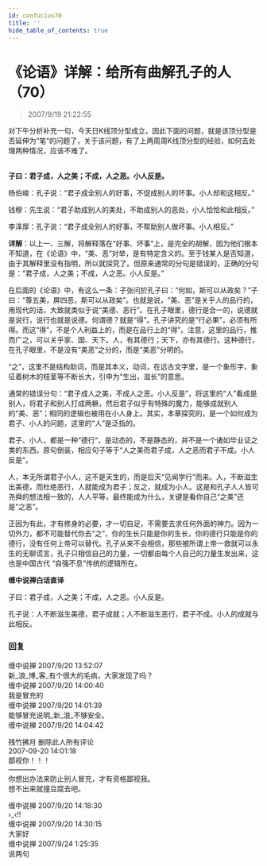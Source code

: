 ```yaml
---
id: confucius70
title: ''
hide_table_of_contents: true
---
```


# 《论语》详解：给所有曲解孔子的人（70）

> 2007/9/19 21:22:55

<div style={{color: 'red', fontWeight: 'bold'}}>
对下午分析补充一句，今天日K线顶分型成立，因此下面的问题，就是该顶分型是否延伸为“笔”的问题了，关于该问题，有了上两周周K线顶分型的经验，如何去处理两种情况，应该不难了。
</div><br/>

**子曰：君子成，人之美；不成，人之恶。小人反是。**
 
杨伯峻：孔子说：“君子成全别人的好事，不促成别人的坏事。小人却和这相反。”

钱穆：先生说：“君子助成别人的美处，不助成别人的恶处，小人恰恰和此相反。”

李泽厚：孔子说：“君子成全别人的好事，不帮助别人做坏事。小人相反。”

**详解**：以上一、三解，将解释落在“好事、坏事”上，是完全的胡解，因为他们根本不知道，在《论语》中，“美、恶”对举，是有特定含义的。至于钱某人是否知道，由于其解释里没有指明，所以就探究了。但原来通常的分句是错误的，正确的分句是：“君子成，人之美；不成，人之恶。小人反是。”

在后面的《论语》中，有这么一条：子张问於孔子曰：“何如，斯可以从政矣？”子曰：“尊五美，屏四恶，斯可以从政矣”。也就是说，“美、恶”是关乎人的品行的，用现代的话，大致就类似于说“美德、恶行”。在孔子眼里，德行是合一的，说德就是说行，说行也就是说德。何谓德？就是“得”。孔子讲究的是“行必果”，必须有所得。而这“得”，不是个人利益上的，而是在品行上的“得”。注意，这里的品行，推而广之，可以关乎家、国、天下。人，有其德行；天下，亦有其德行。这种德行，在孔子眼里，不是没有“美恶”之分的，而是“美恶”分明的。

“之”，这里不是结构助词，而是其本义，动词，在远古文字里，是一个象形字，象征着树木的枝茎等不断长大，引申为“生出，滋长”的意思。

通常的错误分句：“君子成人之美，不成人之恶。小人反是”，将这里的“人”看成是别人，将君子和别人打成两橛，然后君子似乎有特殊的魔力，能够成就别人的“美、恶”；相同的逻辑也被用在小人身上。其实，本章探究的，是一个如何成为君子、小人的问题，这里的“人”是泛指的。

君子、小人，都是一种“德行“，是动态的，不是静态的，并不是一个诸如毕业证之类的东西。原句倒装，相应句子等于“人之美而君子成，人之恶而君子不成。小人反是”。

人，本无所谓君子小人，这不是天生的，而是后天“见闻学行”而来。人，不断滋生出美德，而杜绝恶行，人就能成为君子；反之，就成为小人。这是和孔子人人皆可尧舜的想法相一致的，人人平等，最终能成为什么，关键是看你自己“之美”还是“之恶”。

正因为有此，才有修身的必要，才一切自足，不需要去求任何外面的神力。因为一切外力，都不可能替代你去“之”，你的生长只能是你的生长，你的德行只能是你的德行，没有任何上帝可以替代。孔子从来不会相信，那些被所谓上帝一救就可以永生的无聊谎言，孔子只相信自己的力量，一切都由每个人自己的力量生发出来，这也是中国古代 “自强不息”传统的逻辑所在。

**缠中说禅白话直译**

子曰：君子成，人之美；不成，人之恶。小人反是。

孔子说：人不断滋生美德，君子成就；人不断滋生恶行，君子不成。小人的成就与此相反。

### 回复

<div class='blog-comment'>
<span class='blog-comment-chan'>缠中说禅</span> 2007/9/20 13:52:07<br/>
新_浪_博_客_有个很大的毛病，大家发现了吗？
</div>

<div class='blog-comment'>
<span class='blog-comment-chan'>缠中说禅</span> 2007/9/20 14:00:40<br/>
我是冒充的
</div>

<div class='blog-comment'>
<span class='blog-comment-chan'>缠中说禅</span> 2007/9/20 14:01:39<br/>
能够冒充说明_新_浪_不够安全。
</div>

<div class='blog-comment'>
<span class='blog-comment-chan'>缠中说禅</span> 2007/9/20 14:04:42<br/>

残竹拂月 删除此人所有评论 <br/>
2007-09-20 14:01:18 <br/>
鄙视你！！！<br/>
————<br/>
你想出办法来防止别人冒充，才有资格鄙视我。<br/>
想不出来就撞豆腐去吧。
</div>

<div class='blog-comment'>
<span class='blog-comment-chan'>缠中说禅</span> 2007/9/20 14:18:30<br/>
&rsaquo;_&lsaquo;!!
</div>

<div class='blog-comment'>
<span class='blog-comment-chan'>缠中说禅</span> 2007/9/20 14:30:15<br/>
大家好
</div>

<div class='blog-comment'>
<span class='blog-comment-chan'>缠中说禅</span> 2007/9/24 1:25:35<br/>
说两句
</div>